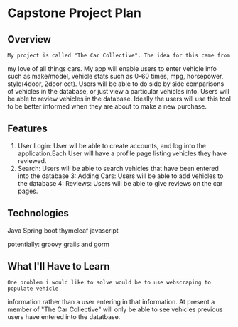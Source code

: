 # Capstone Project Plan

## Overview

	My project is called "The Car Collective". The idea for this came from 
my love of all things cars. My app will enable users to enter vehicle 
info such as make/model, vehicle stats such as 0-60 times, mpg, horsepower, 
style(4door, 2door ect). Users will be able to do side by side comparisons 
of vehicles in the database, or just view a particular vehicles info. Users 
will be able to review vehicles in the database. Ideally the users will use 
this tool to be better informed when they are about to make a new purchase.

## Features
1. User Login: User wil be able to create accounts, and log into the application.Each 
   User will have a profile page listing vehicles they have reviewed.
2. Search: Users will be able to search vehicles that have been entered into the database
3: Adding Cars: Users will be able to add vehicles to the database
4: Reviews: Users will be able to give reviews on the car pages.


## Technologies
Java
Spring boot
thymeleaf
javascript


potentially: groovy grails and gorm

## What I'll Have to Learn
	One problem i would like to solve would be to use webscraping to populate vehicle
information rather than a user entering in that information. At present a member
of "The Car Collective" will only be able to see vehicles previous users have 
entered into the datatbase. 
